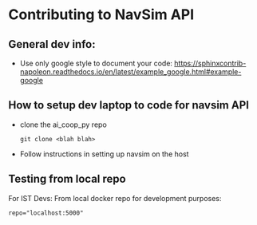 # Contributing to NavSim API

## General dev info:
* Use only google style to document your code:
  https://sphinxcontrib-napoleon.readthedocs.io/en/latest/example_google.html#example-google
  
## How to setup dev laptop to code for navsim API
* clone the ai_coop_py repo
  ```
  git clone <blah blah>
  ```
* Follow instructions in setting up navsim on the host
  
## Testing from local repo

For IST Devs: From local docker repo for development purposes:
```
repo="localhost:5000"
```
